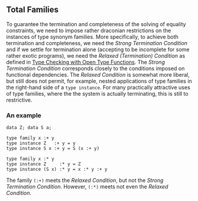 ## Total Families


To guarantee the termination and completeness of the solving of equality constraints, we need to impose rather draconian restrictions on the instances of type synonym families.  More specifically, to achieve both termination and completeness, we need the *Strong Termination Condition* and if we settle for termination alone (accepting to be incomplete for some rather exotic programs), we need the *Relaxed (Termination) Condition* as defined in [ Type Checking with Open Type Functions](http://www.cse.unsw.edu.au/~chak/papers/tc-tfs.pdf).  The *Strong Termination Condition* corresponds closely to the conditions imposed on functional dependencies.  The *Relaxed Condition* is somewhat more liberal, but still does not permit, for example, nested applications of type families in the right-hand side of a `type instance`.  For many practically attractive uses of type families, where the the system is actually terminating, this is still to restrictive.

### An example

```wiki
data Z; data S a;

type family x :+ y
type instance Z   :+ y = y
type instance S x :+ y = S (x :+ y)

type family x :* y
type instance Z     :* y = Z
type instance (S x) :* y = x :* y :+ y
```


The family `(:+)` meets the *Relaxed Condition*, but not the *Strong Termination Condition*.  However, `(:*)` meets not even the *Relaxed Condition*.
